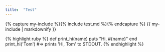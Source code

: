 ```yaml
---
title:  "Test"
---
```


{% capture my-include %}{% include test.md %}{% endcapture %}
{{ my-include | markdownify }}

{% highlight ruby %}
def print_hi(name)
  puts "Hi, #{name}"
end
print_hi('Tom')
#=> prints 'Hi, Tom' to STDOUT.
{% endhighlight %}
